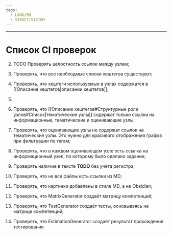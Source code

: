 ```yaml
---
tags:
  - LANG/RU
  - STRUCT/SYSTEM
---
```

---
# Список CI проверок

2. TODO Проверять целостность ссылок между узлам;

[//]: # (//2 TODO задача со звёздочкой.Разбить её на 2 задачи: 1 Описать задачу подробно 2 Перенести в код описание)

3. Проверять, что все необходмые списки хештегов существуют;

4. Проверять, что хештеги используемые в узлах содержатся в [[Описание хештегов|описании хештегов]];
6. 
7. Проверять, что [[Описание хештегов#Структурные роли узлов#Список|тематические узлы]] содержат только ссылки на информационные, тематические и оценивающие узлы;
7. Проверять, что оценивающие узлы не содержат ссылок на тематические узлы. Это нужно для красивого отображения графов при фильтрации по тегам;
8. Проверять, что в каждом оценивающем узле есть ссылка на информационный узел, по которому было сделано задание;
9. Проверять наличие в тексте **TODO** без учёта регистра;
10. Проверять, что на все файлы есть ссылки из MD;
11. Проверять, что картинки добавлены в стиле MD, а не Obsidian;
12. Проверять, что MatrixGenerator создаёт матрицу компетенций;
13. Проверять, что TestGenerator создаёт тесты, основываясь на матрице компетенций;
14. Проверять, что EstimationGenerator создаёт результат прохождения тестирования.